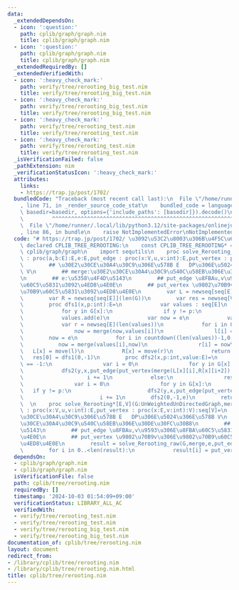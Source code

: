 ```yaml
---
data:
  _extendedDependsOn:
  - icon: ':question:'
    path: cplib/graph/graph.nim
    title: cplib/graph/graph.nim
  - icon: ':question:'
    path: cplib/graph/graph.nim
    title: cplib/graph/graph.nim
  _extendedRequiredBy: []
  _extendedVerifiedWith:
  - icon: ':heavy_check_mark:'
    path: verify/tree/rerooting_big_test.nim
    title: verify/tree/rerooting_big_test.nim
  - icon: ':heavy_check_mark:'
    path: verify/tree/rerooting_big_test.nim
    title: verify/tree/rerooting_big_test.nim
  - icon: ':heavy_check_mark:'
    path: verify/tree/rerooting_test.nim
    title: verify/tree/rerooting_test.nim
  - icon: ':heavy_check_mark:'
    path: verify/tree/rerooting_test.nim
    title: verify/tree/rerooting_test.nim
  _isVerificationFailed: false
  _pathExtension: nim
  _verificationStatusIcon: ':heavy_check_mark:'
  attributes:
    links:
    - https://trap.jp/post/1702/
  bundledCode: "Traceback (most recent call last):\n  File \"/home/runner/.local/lib/python3.12/site-packages/onlinejudge_verify/documentation/build.py\"\
    , line 71, in _render_source_code_stat\n    bundled_code = language.bundle(stat.path,\
    \ basedir=basedir, options={'include_paths': [basedir]}).decode()\n          \
    \         ^^^^^^^^^^^^^^^^^^^^^^^^^^^^^^^^^^^^^^^^^^^^^^^^^^^^^^^^^^^^^^^^^^^^^^^^^^^^^^^^^\n\
    \  File \"/home/runner/.local/lib/python3.12/site-packages/onlinejudge_verify/languages/nim.py\"\
    , line 86, in bundle\n    raise NotImplementedError\nNotImplementedError\n"
  code: "# https://trap.jp/post/1702/ \u3092\u53C2\u8003\u306B\u4F5C\u6210\nwhen not\
    \ declared CPLIB_TREE_REROOTING:\n    const CPLIB_TREE_REROOTING* = 1\n    import\
    \ cplib/graph/graph\n    import sequtils\n    proc solve_Rerooting_raw*[E,V](G:UnWeightedUnDirectedGraph,merge\
    \ : proc(a,b:E):E,e:E,put_edge : proc(x:V,u,v:int):E,put_vertex : proc(x:E,v:int):V):seq[E]=\n\
    \        ## \u30E2\u30CE\u30A4\u30C9\u306E\u578B E   DP\u306E\u5024\u306E\u578B\
    \ V\n        ## merge:\u30E2\u30CE\u30A4\u30C9\u540C\u58EB\u306E\u30DE\u30FC\u30B8\
    \n        ## e:\u5358\u4F4D\u5143\n        ## put_edge \u8FBAu,v\u9593\u306E\u8FBA\
    \u60C5\u5831\u3092\u4ED8\u4E0E\n        ## put_vertex \u9802\u70B9v\u306E\u9802\
    \u70B9\u60C5\u5831\u3092\u4ED8\u4E0E\n        var L = newseq[seq[E]](len(G))\n\
    \        var R = newseq[seq[E]](len(G))\n        var res = newseq[V](len(G))\n\
    \        proc dfs1(x,p:int):E=\n            var values : seq[E]\n            values.add(e)\n\
    \            for y in G[x]:\n                if y != p:\n                    values.add(put_edge(put_vertex(dfs1(y,x),y),x,y))\n\
    \            values.add(e)\n            var now = e\n            var l = newseq[E](len(values))\n\
    \            var r = newseq[E](len(values))\n            for i in 0..<(len(values)):\n\
    \                now = merge(now,values[i])\n                l[i] = now\n    \
    \        now = e\n            for i in countdown((len(values))-1,0,1):\n     \
    \           now = merge(values[i],now)\n                r[i] = now\n         \
    \   L[x] = move(l)\n            R[x] = move(r)\n            return now\n     \
    \   res[0] = dfs1(0,-1)\n        proc dfs2(x,p:int,value:E)=\n            if p\
    \ == -1:\n                var i = 0\n                for y in G[x]:\n        \
    \            dfs2(y,x,put_edge(put_vertex(merge(L[x][i],R[x][i+2]),x),y,x))\n\
    \                    i += 1\n            else:\n                res[x] = merge(L[x][^1],value)\n\
    \                var i = 0\n                for y in G[x]:\n                 \
    \   if y != p:\n                        dfs2(y,x,put_edge(put_vertex(merge(merge(L[x][i],R[x][i+2]),value),x),y,x))\n\
    \                        i += 1\n        dfs2(0,-1,e)\n        return res\n  \
    \  \n    proc solve_Rerooting*[E,V](G:UnWeightedUnDirectedGraph,merge : proc(a,b:E):E,e:E,put_edge\
    \ : proc(x:V,u,v:int):E,put_vertex : proc(x:E,v:int):V):seq[V]=\n        ## \u30E2\
    \u30CE\u30A4\u30C9\u306E\u578B E   DP\u306E\u5024\u306E\u578B V\n        ## merge:\u30E2\
    \u30CE\u30A4\u30C9\u540C\u58EB\u306E\u30DE\u30FC\u30B8\n        ## e:\u5358\u4F4D\
    \u5143\n        ## put_edge \u8FBAu,v\u9593\u306E\u8FBA\u60C5\u5831\u3092\u4ED8\
    \u4E0E\n        ## put_vertex \u9802\u70B9v\u306E\u9802\u70B9\u60C5\u5831\u3092\
    \u4ED8\u4E0E\n        result = solve_Rerooting_raw(G,merge,e,put_edge,put_vertex)\n\
    \        for i in 0..<len(result):\n            result[i] = put_vertex(result[i],i)\n"
  dependsOn:
  - cplib/graph/graph.nim
  - cplib/graph/graph.nim
  isVerificationFile: false
  path: cplib/tree/rerooting.nim
  requiredBy: []
  timestamp: '2024-10-03 01:54:09+09:00'
  verificationStatus: LIBRARY_ALL_AC
  verifiedWith:
  - verify/tree/rerooting_test.nim
  - verify/tree/rerooting_test.nim
  - verify/tree/rerooting_big_test.nim
  - verify/tree/rerooting_big_test.nim
documentation_of: cplib/tree/rerooting.nim
layout: document
redirect_from:
- /library/cplib/tree/rerooting.nim
- /library/cplib/tree/rerooting.nim.html
title: cplib/tree/rerooting.nim
---
```

